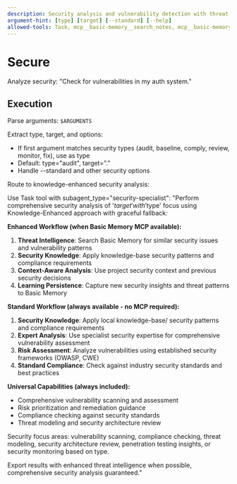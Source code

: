 ```yaml
---
description: Security analysis and vulnerability detection with threat intelligence learning
argument-hint: [type] [target] [--standard] [--help]
allowed-tools: Task, mcp__basic-memory__search_notes, mcp__basic-memory__write_note, mcp__basic-memory__build_context
---
```


# Secure

Analyze security: "Check for vulnerabilities in my auth system."

## Execution

Parse arguments: `$ARGUMENTS`

Extract type, target, and options:

- If first argument matches security types (audit, baseline, comply, review, monitor, fix), use as type
- Default: type="audit", target="."
- Handle --standard and other security options

Route to knowledge-enhanced security analysis:

Use Task tool with subagent_type="security-specialist":
"Perform comprehensive security analysis of '$target' with '$type' focus using Knowledge-Enhanced approach with graceful fallback:

**Enhanced Workflow (when Basic Memory MCP available):**

1. **Threat Intelligence**: Search Basic Memory for similar security issues and vulnerability patterns
2. **Security Knowledge**: Apply knowledge-base security patterns and compliance requirements
3. **Context-Aware Analysis**: Use project security context and previous security decisions
4. **Learning Persistence**: Capture new security insights and threat patterns to Basic Memory

**Standard Workflow (always available - no MCP required):**

1. **Security Knowledge**: Apply local knowledge-base/ security patterns and compliance requirements
2. **Expert Analysis**: Use specialist security expertise for comprehensive vulnerability assessment
3. **Risk Assessment**: Analyze vulnerabilities using established security frameworks (OWASP, CWE)
4. **Standard Compliance**: Check against industry security standards and best practices

**Universal Capabilities (always included):**

- Comprehensive vulnerability scanning and assessment
- Risk prioritization and remediation guidance
- Compliance checking against security standards
- Threat modeling and security architecture review

Security focus areas: vulnerability scanning, compliance checking, threat modeling, security architecture review, penetration testing insights, or security monitoring based on type.

Export results with enhanced threat intelligence when possible, comprehensive security analysis guaranteed."
